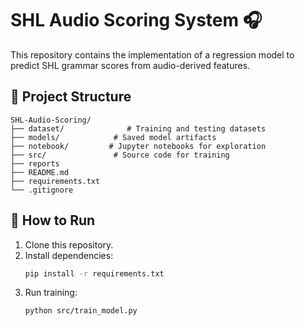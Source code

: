 # SHL Audio Scoring System 🎧

This repository contains the implementation of a regression model to predict SHL grammar scores from audio-derived features.

## 📁 Project Structure

```
SHL-Audio-Scoring/
├── dataset/              # Training and testing datasets
├── models/            # Saved model artifacts
├── notebook/         # Jupyter notebooks for exploration
├── src/               # Source code for training
├── reports
├── README.md
├── requirements.txt
└── .gitignore
```
## 🚀 How to Run

1. Clone this repository.
2. Install dependencies:
   ```bash
   pip install -r requirements.txt
   ```
3. Run training:
   ```bash
   python src/train_model.py
   ```


